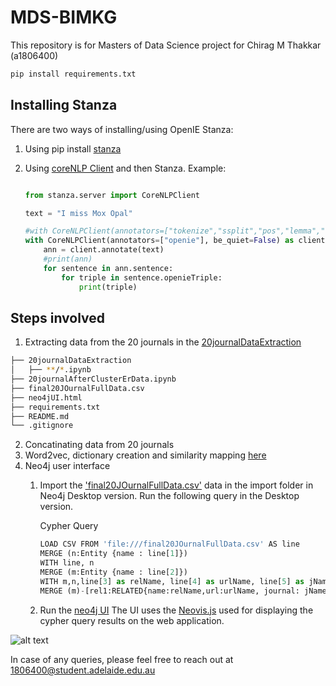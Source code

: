 # MDS-BIMKG
This repository is for Masters of Data Science project for Chirag M Thakkar (a1806400)

```bash
pip install requirements.txt
```


## Installing Stanza

There are two ways of installing/using OpenIE Stanza:
1. Using pip install [stanza](https://stanfordnlp.github.io/stanza/)

2. Using [coreNLP Client](https://stanfordnlp.github.io/stanza/corenlp_client.html) and then Stanza.
   Example:
   
   ```python
   
   from stanza.server import CoreNLPClient

   text = "I miss Mox Opal"

   #with CoreNLPClient(annotators=["tokenize","ssplit","pos","lemma","depparse","natlog","openie"], be_quiet=False) as client:
   with CoreNLPClient(annotators=["openie"], be_quiet=False) as client:
       ann = client.annotate(text)
       #print(ann)
       for sentence in ann.sentence:
           for triple in sentence.openieTriple:
               print(triple)
   
   ```
   

## Steps involved

1. Extracting data from the 20 journals in the [20journalDataExtraction](https://github.cs.adelaide.edu.au/a1806400/MDS-BIMKG/tree/master/20journalDataExtraction)

```bash
├── 20journalDataExtraction
│   ├── **/*.ipynb
├── 20journalAfterClusterErData.ipynb
├── final20JOurnalFullData.csv
├── neo4jUI.html
├── requirements.txt
├── README.md
└── .gitignore
```


2. Concatinating data from 20 journals
3. Word2vec, dictionary creation and similarity mapping [here](https://github.cs.adelaide.edu.au/a1806400/MDS-BIMKG/blob/master/21journalAfterClusterErData.ipynb)
4. Neo4j user interface 
   1. Import the ['final20JOurnalFullData.csv'](https://github.cs.adelaide.edu.au/a1806400/MDS-BIMKG/blob/master/final20JOurnalFullData.csv) data in the import folder in Neo4j Desktop version. Run the following query in the Desktop version.
   
       Cypher Query

       ```python
       LOAD CSV FROM 'file:///final20JOurnalFullData.csv' AS line  
       MERGE (n:Entity {name : line[1]})  
       WITH line, n  
       MERGE (m:Entity {name : line[2]})  
       WITH m,n,line[3] as relName, line[4] as urlName, line[5] as jName  
       MERGE (m)-[rel1:RELATED{name:relName,url:urlName, journal: jName}]->(n); 
       ```
       
     2. Run the [neo4j UI](https://github.cs.adelaide.edu.au/a1806400/MDS-BIMKG/blob/master/neo4jUI.html)
        The UI uses the [Neovis.js](https://github.com/neo4j-contrib/neovis.js) used for displaying the cypher query results on the web application.
        


![alt text](https://github.cs.adelaide.edu.au/a1806400/MDS-BIMKG/blob/master/wholeUI.png)



In case of any queries, please feel free to reach out at 1806400@student.adelaide.edu.au









